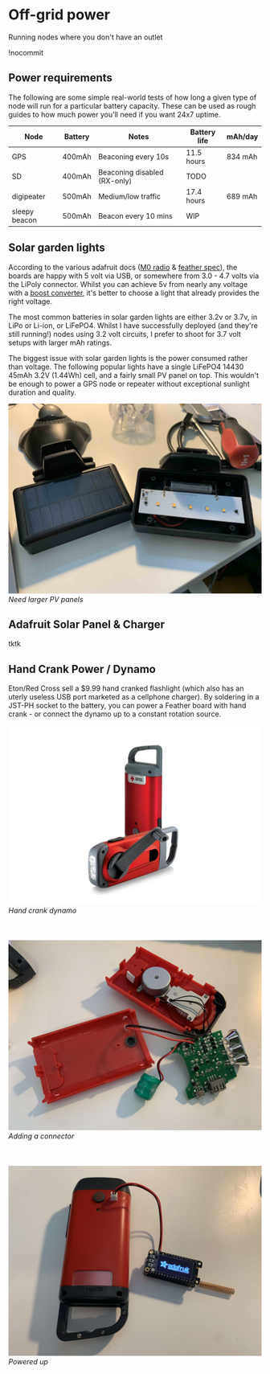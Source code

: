 # Off-grid power

Running nodes where you don't have an outlet

!nocommit

## Power requirements

The following are some simple real-world tests of how long a given type of node will run for a particular battery capacity. These can be used as rough guides to how much power you'll need if you want 24x7 uptime.

| Node | Battery | Notes | Battery life | mAh/day |
|-------|-------|-----| ---- | ---- |
| GPS| 400mAh | Beaconing every 10s |11.5 hours | 834 mAh |
| SD| 400mAh | Beaconing disabled (RX-only) |TODO |
| digipeater|500mAh | Medium/low traffic  | 17.4 hours | 689 mAh
| sleepy beacon|500mAh | Beacon every 10 mins  | WIP |

## Solar garden lights

According to the various adafruit docs ([M0 radio](https://learn.adafruit.com/adafruit-feather-m0-radio-with-lora-radio-module/power-management) & [feather spec](https://learn.adafruit.com/adafruit-feather/feather-specification)), the boards are happy with 5 volt via USB, or somewhere from 3.0 - 4.7 volts via the LiPoly connector. Whilst you can achieve 5v from nearly any voltage with a [boost converter](https://www.adafruit.com/product/4654), it's better to choose a light that already provides the right voltage.

The most common batteries in solar garden lights are either 3.2v or 3.7v, in LiPo or Li-ion, or LiFePO4. Whilst I have successfully deployed (and they're still running!) nodes using 3.2 volt circuits, I prefer to shoot for 3.7 volt setups with larger mAh ratings.

The biggest issue with solar garden lights is the power consumed rather than voltage. The following popular lights have a single LiFePO4 14430 45mAh 3.2V (1.44Wh) cell, and a fairly small PV panel on top. This wouldn't be enough to power a GPS node or repeater without exceptional sunlight duration and quality.

![magnetic solar](/images/solar_magnetic.jpg)
*Need larger PV panels* 
## Adafruit Solar Panel & Charger

tktk

## Hand Crank Power / Dynamo

Eton/Red Cross sell a $9.99 hand cranked flashlight (which also has an uterly useless USB port marketed as a cellphone charger). By soldering in a JST-PH socket to the battery, you can power a Feather board with hand crank - or connect the dynamo up to a constant rotation source.

![marketing shot](/images/hand_crank_original.jpeg)
*Hand crank dynamo* \
\
\
\
![hand crank](/images/crank_power_open.jpg)
*Adding a connector* \
\
\
\
![hand crank runing](/images/crank_power_running.jpg)
*Powered up*